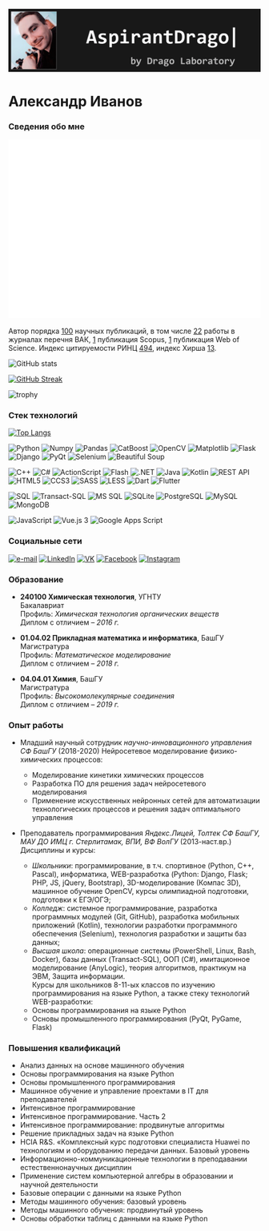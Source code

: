 ![AspirantDrago <br />by Drago Laboratory](https://raw.githubusercontent.com/AspirantDrago/AspirantDrago/main/assets/header.gif)

# Александр Иванов

### Сведения обо мне

![](https://raw.githubusercontent.com/AspirantDrago/cf-stats/main/output/light_card.svg#gh-dark-mode-only)

Автор порядка [100](https://elibrary.ru/author_items.asp?authorid=220682&show_option=1&show_refs=1) научных публикаций, в том числе [22](https://elibrary.ru/author_items.asp?authorid=220682&pubrole=100&show_refs=1&show_option=5) работы в
журналах перечня ВАК, [1](https://www.scopus.com/authid/detail.url?authorId=57205470240) публикация Scopus, [1](https://www.researcherid.com/rid/M-5364-2014) публикация Web of Science. Индекс цитируемости РИНЦ [494](https://elibrary.ru/author_profile.asp?authorid=220682), индекс Хирша [13](https://elibrary.ru/author_profile.asp?authorid=220682).


![GitHub stats](https://github-readme-stats.vercel.app/api?username=AspirantDrago&show_icons=true&theme=dark&locale=ru&include_all_commits=true&count_private=true&hide=prs,issues,contribs)

[![GitHub Streak](http://github-readme-streak-stats.herokuapp.com?user=AspirantDrago&theme=tokyonight_duo&hide_border=true&date_format=j%20M%5B%20Y%5D&locale=ru)](https://git.io/streak-stats)

![trophy](https://github-profile-trophy.vercel.app/?username=AspirantDrago&theme=darkhub&title=Stars,Commit,Followers,Repositories,MultiLanguage)

### Стек технологий

[![Top Langs](https://github-readme-stats.vercel.app/api/top-langs/?username=AspirantDrago&layout=compact&theme=dark&locale=ru&custom_title=Наиболее%20используемые%20языки)](https://github.com/AspirantDrago/github-readme-stats)

![Python](https://img.shields.io/badge/-Python-color&?style=for-the-badge&color=informational&logo=Python&logoColor=white)
![Numpy](https://img.shields.io/badge/-Numpy-color&?style=for-the-badge&color=informational&logo=Numpy)
![Pandas](https://img.shields.io/badge/-Pandas-color&?style=for-the-badge&color=informational&logo=Pandas)
![CatBoost](https://img.shields.io/badge/CatBoost-color&?style=for-the-badge&color=informational&logo=CatBoost)
![OpenCV](https://img.shields.io/badge/-OpenCV-color&?style=for-the-badge&color=informational&logo=OpenCV)
![Matplotlib](https://img.shields.io/badge/-Matplotlib-color&?style=for-the-badge&color=informational&logo=Matplotlib)
![Flask](https://img.shields.io/badge/-Flask-color&?style=for-the-badge&color=informational&logo=Flask)
![Django](https://img.shields.io/badge/-Django-color&?style=for-the-badge&color=informational&logo=Django)
![PyQt](https://img.shields.io/badge/-PyQt-color&?style=for-the-badge&color=informational&logo=PyQt)
![Selenium](https://img.shields.io/badge/-Selenium-color&?style=for-the-badge&color=informational&logo=Selenium&logoColor=white)
![Beautiful Soup](https://img.shields.io/badge/-Beautiful%20Soup-color&?style=for-the-badge&color=informational&logo=Beautiful%20Soup)

![C++](https://img.shields.io/badge/-C%2B%2B-color&?style=for-the-badge&color=informational&logo=C%2B%2B)
![C#](https://img.shields.io/badge/-C%23-color&?style=for-the-badge&color=informational&logo=C%20Sharp)
![ActionScript](https://img.shields.io/badge/-ActionScript-color&?style=for-the-badge&color=informational&logo=ActionScript)
![Flash](https://img.shields.io/badge/-Flash-color&?style=for-the-badge&color=informational&logo=Flash)
![.NET](https://img.shields.io/badge/-.NET-color&?style=for-the-badge&color=informational&logo=.NET)
![Java](https://img.shields.io/badge/-Java-color&?style=for-the-badge&color=informational&logo=?logo=Java)
![Kotlin](https://img.shields.io/badge/-Kotlin-color&?style=for-the-badge&color=informational&logo=Kotlin&logoColor=white)
![REST API](https://img.shields.io/badge/-REST%20API-color&?style=for-the-badge&color=informational&logo=REST%20API)
![HTML5](https://img.shields.io/badge/-HTML%205-color&?style=for-the-badge&color=informational&logo=HTML5&logoColor=white)
![CCS3](https://img.shields.io/badge/-CSS%203-color&?style=for-the-badge&color=informational&logo=CSS3)
![SASS](https://img.shields.io/badge/-SASS/SCSS-color&?style=for-the-badge&color=informational&logo=SASS&logoColor=white)
![LESS](https://img.shields.io/badge/-LESS-color&?style=for-the-badge&color=informational&logo=LESS)
![Dart](https://img.shields.io/badge/-Dart-color&?style=for-the-badge&color=informational&logo=Dart)
![Flutter](https://img.shields.io/badge/-Flutter-color&?style=for-the-badge&color=informational&logo=Flutter)

![SQL](https://img.shields.io/badge/-SQL-color&?style=for-the-badge&color=informational&logo=SQL)
![Transact-SQL](https://img.shields.io/badge/-Transact&#8211;SQL-color&?style=for-the-badge&color=informational&logo=Transact-SQL)
![MS SQL](https://img.shields.io/badge/-MS%20SQL-color&?style=for-the-badge&color=informational&logo=MS%20SQL)
![SQLite](https://img.shields.io/badge/-SQLite-color&?style=for-the-badge&color=informational&logo=SQLite)
![PostgreSQL](https://img.shields.io/badge/-PostgreSQL-color&?style=for-the-badge&color=informational&logo=PostgreSQL&logoColor=white)
![MySQL](https://img.shields.io/badge/-MySQL-color&?style=for-the-badge&color=informational&logo=MySQL&logoColor=white)
![MongoDB](https://img.shields.io/badge/-MongoDB-color&?style=for-the-badge&color=informational&logo=MongoDB&logoColor=white)

![JavaScript](https://img.shields.io/badge/-JavaScript-color&?style=for-the-badge&color=informational&logo=JavaScript&logoColor=white)
![Vue.js 3](https://img.shields.io/badge/-Vue.js%203-color&?style=for-the-badge&color=informational&logo=Vue.js&logoColor=white)
![Google Apps Script](https://img.shields.io/badge/-Google%20Apps%20Script-color&?style=for-the-badge&color=informational&logo=Google%20Drive&logoColor=white)

### Социальные сети

[![e-mail](https://img.shields.io/badge/-email-color&?style=for-the-badge&color=informational&logo=LinkedIn)](mailto:sanekclubstr@mail.ru)
[![LinkedIn](https://img.shields.io/badge/-LinkedIn-color&?style=for-the-badge&color=0077b5&logo=LinkedIn)](https://www.linkedin.com/in/ivanov-aspirant)
[![VK](https://img.shields.io/badge/-VK-color&?style=for-the-badge&color=45668e&logo=VK)](https://vk.com/xumukutyt)
[![Facebook](https://img.shields.io/badge/-Facebook-color&?style=for-the-badge&color=3b5998&logo=Facebook&logoColor=white)](https://facebook.com/sanekclubstr)
[![Instagram](https://img.shields.io/badge/-Instagram-color&?style=for-the-badge&color=E1306C&logo=Instagram&logoColor=white)](https://instagram.com/aspirantdrago/)



### Образование

* **240100 Химическая технология**, УГНТУ
<br />Бакалавриат
<br />Профиль: *Химическая технология органических веществ*
<br />Диплом с отличием – *2016 г.*

* **01.04.02 Прикладная математика и информатика**, БашГУ
<br />Магистратура
<br />Профиль: *Математическое моделирование*
<br />Диплом с отличием – *2018 г.*

* **04.04.01 Химия**, БашГУ
<br />Магистратура
<br />Профиль: *Высокомолекулярные соединения*
<br />Диплом с отличием – *2019 г.*

### Опыт работы

* Младший научный сотрудник *научно-инновационного управления СФ БашГУ* (2018-2020)
Нейросетевое моделирование физико-химических процессов:
    * Моделирование кинетики химических процессов
    * Разработка ПО для решения задач нейросетевого моделирования
    * Применение искусственных нейронных сетей для автоматизации
технологических процессов и решения задач оптимального управления

* Преподаватель программирования
*Яндекс.Лицей, Толтек СФ БашГУ, МАУ ДО ИМЦ г. Стерлитамак, ВПИ, ВФ ВолГУ* (2013-наст.вр.)
Дисциплины и курсы:
    * *Школьники*: программирование, в т.ч. спортивное (Python, C++, Pascal), информатика, WEB-разработка (Python: Django, Flask; PHP, JS, jQuery, Bootstrap), 3D-моделирование (Компас 3D), машинное обучение OpenCV, курсы олимпиадной подготовки, подготовки к ЕГЭ/ОГЭ;
    * *Колледж*: системное программирование, разработка программных модулей (Git, GitHub), разработка мобильных приложений (Kotlin), технологии разработки программного обеспечения (Selenium), технология разработки и защиты баз данных;
    * *Высшая школа*: операционные системы (PowerShell, Linux, Bash, Docker), базы данных (Transact-SQL), ООП (C#), имитационное моделирование (AnyLogic), теория алгоритмов, практикум на ЭВМ, Защита информации.
<br />Курсы для школьников 8-11-ых классов по изучению программирования на языке Python, а также стеку технологий WEB-разработки:
    * Основы программирования на языке Python
    * Основы промышленного программирования (PyQt, PyGame, Flask)

### Повышения квалификаций

* Анализ данных на основе машинного обучения
* Основы программирования на языке Python
* Основы промышленного программирования
* Машинное обучение и управление проектами в IT для преподавателей
* Интенсивное программирование
* Интенсивное программирование. Часть 2
* Интенсивное программирование: продвинутые алгоритмы
* Решение прикладных задач на языке Python
* HCIA R&S. «Комплексный курс подготовки специалиста Huawei по технологиям и оборудованию передачи данных. Базовый уровень
* Информационно-коммуникационные технологии в преподавании естественнонаучных дисциплин
* Применение систем компьютерной алгебры в образовании и научной деятельности
* Базовые операции с данными на языке Python
* Методы машинного обучения: базовый уровень
* Методы машинного обучения: продвинутый уровень
* Основы обработки таблиц с данными на языке Python
